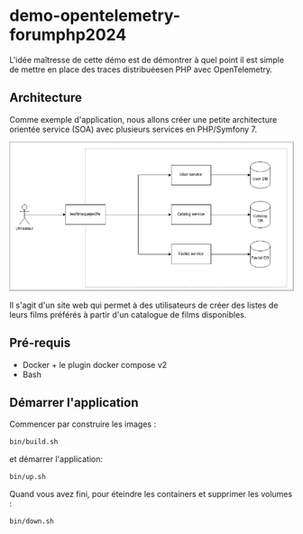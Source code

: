 # demo-opentelemetry-forumphp2024

L'idée maîtresse de cette démo est de démontrer à quel point il est simple de mettre en place des traces distribuéesen PHP avec OpenTelemetry.

## Architecture

Comme exemple d'application, nous allons créer une petite architecture orientée service (SOA) avec plusieurs services en PHP/Symfony 7.

![L'architecture](doc/architecture.png)

Il s'agit d'un site web qui permet à des utilisateurs de créer des listes de leurs films préférés à partir d'un catalogue de films disponibles.

## Pré-requis

* Docker + le plugin docker compose v2
* Bash

## Démarrer l'application

Commencer par construire les images :

```sh
bin/build.sh
```

et démarrer l'application:

```sh
bin/up.sh
```

Quand vous avez fini, pour éteindre les containers et supprimer les volumes :

```sh
bin/down.sh
```
